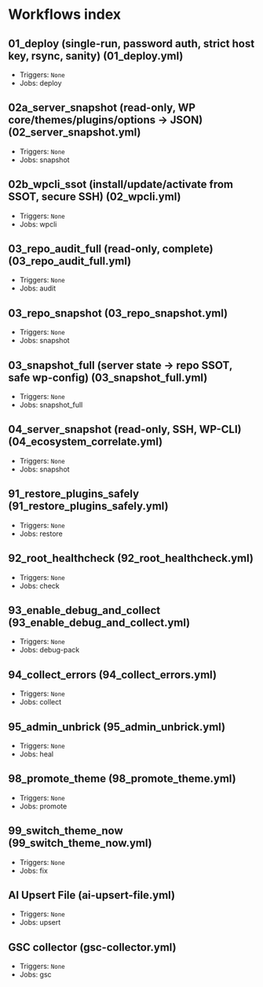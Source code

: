 # Workflows index

## 01_deploy (single-run, password auth, strict host key, rsync, sanity) (01_deploy.yml)
- Triggers: `None`
- Jobs: deploy

## 02a_server_snapshot (read-only, WP core/themes/plugins/options → JSON) (02_server_snapshot.yml)
- Triggers: `None`
- Jobs: snapshot

## 02b_wpcli_ssot (install/update/activate from SSOT, secure SSH) (02_wpcli.yml)
- Triggers: `None`
- Jobs: wpcli

## 03_repo_audit_full (read-only, complete) (03_repo_audit_full.yml)
- Triggers: `None`
- Jobs: audit

## 03_repo_snapshot (03_repo_snapshot.yml)
- Triggers: `None`
- Jobs: snapshot

## 03_snapshot_full (server state → repo SSOT, safe wp-config) (03_snapshot_full.yml)
- Triggers: `None`
- Jobs: snapshot_full

## 04_server_snapshot (read-only, SSH, WP-CLI) (04_ecosystem_correlate.yml)
- Triggers: `None`
- Jobs: snapshot

## 91_restore_plugins_safely (91_restore_plugins_safely.yml)
- Triggers: `None`
- Jobs: restore

## 92_root_healthcheck (92_root_healthcheck.yml)
- Triggers: `None`
- Jobs: check

## 93_enable_debug_and_collect (93_enable_debug_and_collect.yml)
- Triggers: `None`
- Jobs: debug-pack

## 94_collect_errors (94_collect_errors.yml)
- Triggers: `None`
- Jobs: collect

## 95_admin_unbrick (95_admin_unbrick.yml)
- Triggers: `None`
- Jobs: heal

## 98_promote_theme (98_promote_theme.yml)
- Triggers: `None`
- Jobs: promote

## 99_switch_theme_now (99_switch_theme_now.yml)
- Triggers: `None`
- Jobs: fix

## AI Upsert File (ai-upsert-file.yml)
- Triggers: `None`
- Jobs: upsert

## GSC collector (gsc-collector.yml)
- Triggers: `None`
- Jobs: gsc

